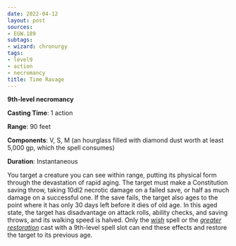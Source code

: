 ```yaml
---
date: 2022-04-12
layout: post
sources:
- EGW.189
subtags:
- wizard: chronurgy
tags:
- level9
- action
- necromancy
title: Time Ravage
---
```


**9th-level necromancy**

**Casting Time**: 1 action

**Range**: 90 feet

**Components**: V, S, M (an hourglass filled with diamond dust worth at least 5,000 gp, which the spell consumes)

**Duration**: Instantaneous

You target a creature you can see within range, putting its physical form through the devastation of rapid aging. The target must make a Constitution saving throw, taking 10dl2 necrotic damage on a failed save, or half as much damage on a successful one. If the save fails, the target also ages to the point where it has only 30 days left before it dies of old age. In this aged state, the target has disadvantage on attack rolls, ability checks, and saving throws, and its walking speed is halved. Only the [*wish*](wish) spell or the [*greater restoration*](greater-restoration) cast with a 9th-level spell slot can end these effects and restore the target to its previous age.
